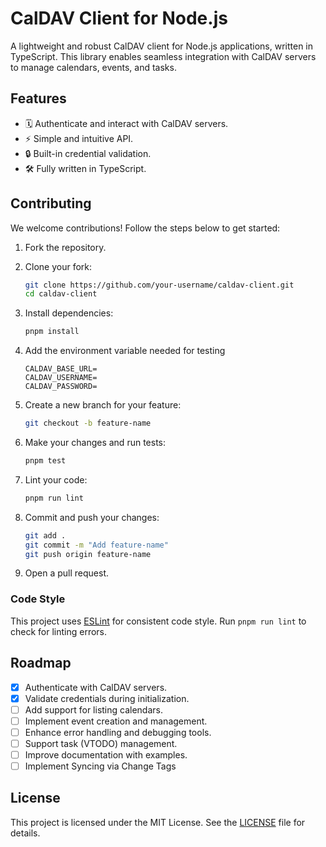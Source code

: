 # CalDAV Client for Node.js

A lightweight and robust CalDAV client for Node.js applications, written in TypeScript. This library enables seamless integration with CalDAV servers to manage calendars, events, and tasks.

## Features

- 🗓️ Authenticate and interact with CalDAV servers.
- ⚡ Simple and intuitive API.
- 🔒 Built-in credential validation.
- 🛠️ Fully written in TypeScript.

## Contributing

We welcome contributions! Follow the steps below to get started:

1. Fork the repository.
2. Clone your fork:

   ```bash
   git clone https://github.com/your-username/caldav-client.git
   cd caldav-client
   ```

3. Install dependencies:

   ```bash
   pnpm install
   ```

4. Add the environment variable needed for testing

    ```env
    CALDAV_BASE_URL=
    CALDAV_USERNAME=
    CALDAV_PASSWORD=
    ```

5. Create a new branch for your feature:

   ```bash
   git checkout -b feature-name
   ```

6. Make your changes and run tests:

   ```bash
   pnpm test
   ```

7. Lint your code:

   ```bash
   pnpm run lint
   ```

8. Commit and push your changes:

   ```bash
   git add .
   git commit -m "Add feature-name"
   git push origin feature-name
   ```

9.  Open a pull request.

### Code Style

This project uses [ESLint](https://eslint.org/) for consistent code style. Run `pnpm run lint` to check for linting errors.

## Roadmap

- [x] Authenticate with CalDAV servers.
- [x] Validate credentials during initialization.
- [ ] Add support for listing calendars.
- [ ] Implement event creation and management.
- [ ] Enhance error handling and debugging tools.
- [ ] Support task (VTODO) management.
- [ ] Improve documentation with examples.
- [ ] Implement Syncing via Change Tags

## License

This project is licensed under the MIT License. See the [LICENSE](./LICENSE) file for details.
